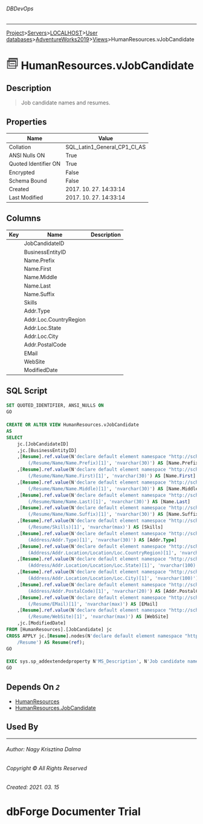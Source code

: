 ###### DBDevOps
___
[Project](../../../../../startpage.md)>[Servers](../../../../Servers.md)>[LOCALHOST](../../../LOCALHOST.md)>[User databases](../../UserDatabases.md)>[AdventureWorks2019](../AdventureWorks2019.md)>[Views](Views.md)>HumanResources.vJobCandidate


# ![logo](../../../../../Images/view.svg) HumanResources.vJobCandidate

## <a name="#Description"></a>Description
> Job candidate names and resumes.
## <a name="#Properties"></a>Properties
|Name|Value|
|---|---|
|Collation|SQL_Latin1_General_CP1_CI_AS|
|ANSI Nulls ON|True|
|Quoted Identifier ON|True|
|Encrypted|False|
|Schema Bound|False|
|Created|2017. 10. 27. 14:33:14|
|Last Modified|2017. 10. 27. 14:33:14|


## <a name="#Columns"></a>Columns
|Key|Name|Description
|---|---|---
||JobCandidateID||
||BusinessEntityID||
||Name.Prefix||
||Name.First||
||Name.Middle||
||Name.Last||
||Name.Suffix||
||Skills||
||Addr.Type||
||Addr.Loc.CountryRegion||
||Addr.Loc.State||
||Addr.Loc.City||
||Addr.PostalCode||
||EMail||
||WebSite||
||ModifiedDate||

## <a name="#SqlScript"></a>SQL Script
```SQL
SET QUOTED_IDENTIFIER, ANSI_NULLS ON
GO

CREATE OR ALTER VIEW HumanResources.vJobCandidate 
AS 
SELECT 
    jc.[JobCandidateID] 
    ,jc.[BusinessEntityID] 
    ,[Resume].ref.value(N'declare default element namespace "http://schemas.microsoft.com/sqlserver/2004/07/adventure-works/Resume"; 
        (/Resume/Name/Name.Prefix)[1]', 'nvarchar(30)') AS [Name.Prefix] 
    ,[Resume].ref.value(N'declare default element namespace "http://schemas.microsoft.com/sqlserver/2004/07/adventure-works/Resume";
        (/Resume/Name/Name.First)[1]', 'nvarchar(30)') AS [Name.First] 
    ,[Resume].ref.value(N'declare default element namespace "http://schemas.microsoft.com/sqlserver/2004/07/adventure-works/Resume"; 
        (/Resume/Name/Name.Middle)[1]', 'nvarchar(30)') AS [Name.Middle] 
    ,[Resume].ref.value(N'declare default element namespace "http://schemas.microsoft.com/sqlserver/2004/07/adventure-works/Resume"; 
        (/Resume/Name/Name.Last)[1]', 'nvarchar(30)') AS [Name.Last] 
    ,[Resume].ref.value(N'declare default element namespace "http://schemas.microsoft.com/sqlserver/2004/07/adventure-works/Resume"; 
        (/Resume/Name/Name.Suffix)[1]', 'nvarchar(30)') AS [Name.Suffix] 
    ,[Resume].ref.value(N'declare default element namespace "http://schemas.microsoft.com/sqlserver/2004/07/adventure-works/Resume"; 
        (/Resume/Skills)[1]', 'nvarchar(max)') AS [Skills] 
    ,[Resume].ref.value(N'declare default element namespace "http://schemas.microsoft.com/sqlserver/2004/07/adventure-works/Resume"; 
        (Address/Addr.Type)[1]', 'nvarchar(30)') AS [Addr.Type]
    ,[Resume].ref.value(N'declare default element namespace "http://schemas.microsoft.com/sqlserver/2004/07/adventure-works/Resume"; 
        (Address/Addr.Location/Location/Loc.CountryRegion)[1]', 'nvarchar(100)') AS [Addr.Loc.CountryRegion]
    ,[Resume].ref.value(N'declare default element namespace "http://schemas.microsoft.com/sqlserver/2004/07/adventure-works/Resume"; 
        (Address/Addr.Location/Location/Loc.State)[1]', 'nvarchar(100)') AS [Addr.Loc.State]
    ,[Resume].ref.value(N'declare default element namespace "http://schemas.microsoft.com/sqlserver/2004/07/adventure-works/Resume"; 
        (Address/Addr.Location/Location/Loc.City)[1]', 'nvarchar(100)') AS [Addr.Loc.City]
    ,[Resume].ref.value(N'declare default element namespace "http://schemas.microsoft.com/sqlserver/2004/07/adventure-works/Resume"; 
        (Address/Addr.PostalCode)[1]', 'nvarchar(20)') AS [Addr.PostalCode]
    ,[Resume].ref.value(N'declare default element namespace "http://schemas.microsoft.com/sqlserver/2004/07/adventure-works/Resume"; 
        (/Resume/EMail)[1]', 'nvarchar(max)') AS [EMail] 
    ,[Resume].ref.value(N'declare default element namespace "http://schemas.microsoft.com/sqlserver/2004/07/adventure-works/Resume"; 
        (/Resume/WebSite)[1]', 'nvarchar(max)') AS [WebSite] 
    ,jc.[ModifiedDate] 
FROM [HumanResources].[JobCandidate] jc 
CROSS APPLY jc.[Resume].nodes(N'declare default element namespace "http://schemas.microsoft.com/sqlserver/2004/07/adventure-works/Resume"; 
    /Resume') AS Resume(ref);
GO

EXEC sys.sp_addextendedproperty N'MS_Description', N'Job candidate names and resumes.', 'SCHEMA', N'HumanResources', 'VIEW', N'vJobCandidate'
GO
```

## <a name="#DependsOn"></a>Depends On _`2`_
- [HumanResources](../Security/Schemas/HumanResources.md)
- [HumanResources.JobCandidate](../Tables/HumanResources.JobCandidate.md)


## <a name="#UsedBy"></a>Used By


___
###### Author: Nagy Krisztina Dalma
###### Copyright © All Rights Reserved
###### Created: 2021. 03. 15

# dbForge Documenter Trial